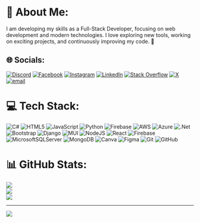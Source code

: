 # 💫 About Me:
I am developing my skills as a Full-Stack Developer, focusing on web development and modern technologies. I love exploring new tools, working on exciting projects, and continuously improving my code. 🚀


## 🌐 Socials:
[![Discord](https://img.shields.io/badge/Discord-%237289DA.svg?logo=discord&logoColor=white)](https://discord.gg/Mikimii#0802) [![Facebook](https://img.shields.io/badge/Facebook-%231877F2.svg?logo=Facebook&logoColor=white)](https://www.facebook.com/profile.php?id=61557717354333) [![Instagram](https://img.shields.io/badge/Instagram-%23E4405F.svg?logo=Instagram&logoColor=white)](https://www.instagram.com/dimit.it/) [![LinkedIn](https://img.shields.io/badge/LinkedIn-%230077B5.svg?logo=linkedin&logoColor=white)](https://www.linkedin.com/in/milos-dimitrijevic-35a552195/) [![Stack Overflow](https://img.shields.io/badge/-Stackoverflow-FE7A16?logo=stack-overflow&logoColor=white)](https://stackoverflow.com/users/mikigen@live.com) [![X](https://img.shields.io/badge/X-black.svg?logo=X&logoColor=white)](https://x.com/Dimitdev) [![email](https://img.shields.io/badge/Email-D14836?logo=gmail&logoColor=white)](mailto:dm@dimit.at) 

# 💻 Tech Stack:
![C#](https://img.shields.io/badge/c%23-%23239120.svg?style=for-the-badge&logo=csharp&logoColor=white) ![HTML5](https://img.shields.io/badge/html5-%23E34F26.svg?style=for-the-badge&logo=html5&logoColor=white) ![JavaScript](https://img.shields.io/badge/javascript-%23323330.svg?style=for-the-badge&logo=javascript&logoColor=%23F7DF1E) ![Python](https://img.shields.io/badge/python-3670A0?style=for-the-badge&logo=python&logoColor=ffdd54) ![Firebase](https://img.shields.io/badge/firebase-%23039BE5.svg?style=for-the-badge&logo=firebase) ![AWS](https://img.shields.io/badge/AWS-%23FF9900.svg?style=for-the-badge&logo=amazon-aws&logoColor=white) ![Azure](https://img.shields.io/badge/azure-%230072C6.svg?style=for-the-badge&logo=microsoftazure&logoColor=white) ![.Net](https://img.shields.io/badge/.NET-5C2D91?style=for-the-badge&logo=.net&logoColor=white) ![Bootstrap](https://img.shields.io/badge/bootstrap-%238511FA.svg?style=for-the-badge&logo=bootstrap&logoColor=white) ![Django](https://img.shields.io/badge/django-%23092E20.svg?style=for-the-badge&logo=django&logoColor=white) ![MUI](https://img.shields.io/badge/MUI-%230081CB.svg?style=for-the-badge&logo=mui&logoColor=white) ![NodeJS](https://img.shields.io/badge/node.js-6DA55F?style=for-the-badge&logo=node.js&logoColor=white) ![React](https://img.shields.io/badge/react-%2320232a.svg?style=for-the-badge&logo=react&logoColor=%2361DAFB) ![Firebase](https://img.shields.io/badge/firebase-a08021?style=for-the-badge&logo=firebase&logoColor=ffcd34) ![MicrosoftSQLServer](https://img.shields.io/badge/Microsoft%20SQL%20Server-CC2927?style=for-the-badge&logo=microsoft%20sql%20server&logoColor=white) ![MongoDB](https://img.shields.io/badge/MongoDB-%234ea94b.svg?style=for-the-badge&logo=mongodb&logoColor=white) ![Canva](https://img.shields.io/badge/Canva-%2300C4CC.svg?style=for-the-badge&logo=Canva&logoColor=white) ![Figma](https://img.shields.io/badge/figma-%23F24E1E.svg?style=for-the-badge&logo=figma&logoColor=white) ![Git](https://img.shields.io/badge/git-%23F05033.svg?style=for-the-badge&logo=git&logoColor=white) ![GitHub](https://img.shields.io/badge/github-%23121011.svg?style=for-the-badge&logo=github&logoColor=white)
# 📊 GitHub Stats:
![](https://github-readme-stats.vercel.app/api?username=milosdimi&theme=dark&hide_border=false&include_all_commits=false&count_private=false)<br/>
![](https://github-readme-streak-stats.herokuapp.com/?user=milosdimi&theme=dark&hide_border=false)<br/>
![](https://github-readme-stats.vercel.app/api/top-langs/?username=milosdimi&theme=dark&hide_border=false&include_all_commits=false&count_private=false&layout=compact)

---
[![](https://visitcount.itsvg.in/api?id=milosdimi&icon=0&color=0)](https://visitcount.itsvg.in)

<!-- Proudly created with GPRM ( https://gprm.itsvg.in ) -->

